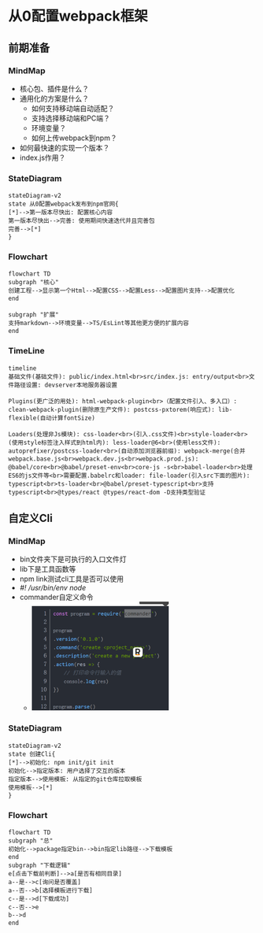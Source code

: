 # 从0配置webpack框架
## 前期准备
### MindMap

- 核心包、插件是什么？
- 通用化的方案是什么？
  - 如何支持移动端自动适配？
  - 支持选择移动端和PC端？
  - 环境变量？
  - 如何上传webpack到npm？
- 如何最快速的实现一个版本？
- index.js作用？



### StateDiagram

```mermaid
stateDiagram-v2
state 从0配置webpack发布到npm官网{
[*]-->第一版本尽快出: 配置核心内容
第一版本尽快出-->完善: 使用期间快速迭代并且完善包
完善-->[*]
}
```

### Flowchart

```mermaid
flowchart TD
subgraph "核心"
创建工程-->显示第一个Html-->配置CSS-->配置Less-->配置图片支持-->配置优化
end

subgraph "扩展"
支持markdown-->环境变量-->TS/EsLint等其他更方便的扩展内容
end
```

### TimeLine

```mermaid
timeline
基础文件(基础文件): public/index.html<br>src/index.js: entry/output<br>文件路径设置: devserver本地服务器设置

Plugins(更广泛的用处): html-webpack-plugin<br>（配置文件引入、多入口）: clean-webpack-plugin(删除原生产文件): postcss-pxtorem(响应式): lib-flexible(自动计算fontSize)

Loaders(处理非Js模块): css-loader<br>(引入.css文件)<br>style-loader<br>(使用style标签注入样式到html内): less-loader@6<br>(使用less文件): autoprefixer/postcss-loader<br>(自动添加浏览器前缀): webpack-merge(合并webpack.base.js<br>webpack.dev.js<br>webpack.prod.js): @babel/core<br>@babel/preset-env<br>core-js -s<br>babel-loader<br>处理ES6的js文件等<br>需要配置.babelrc和loader: file-loader(引入src下面的图片): typescript<br>ts-loader<br>@babel/preset-typescript<br>支持typescript<br>@types/react @types/react-dom -D支持类型验证

```



## 自定义Cli

### MindMap

- bin文件夹下是可执行的入口文件灯
- lib下是工具函数等
- npm link测试cli工具是否可以使用
- *#! /usr/bin/env node*
- commander自定义命令
  - <img src="./assets/image-20240312185344126.png" alt="image-20240312185344126" style="zoom:50%;" />

### StateDiagram

```mermaid
stateDiagram-v2
state 创建Cli{
[*]-->初始化: npm init/git init
初始化-->指定版本: 用户选择了交互的版本
指定版本-->使用模板: 从指定的git仓库拉取模板
使用模板-->[*]
}
```

### Flowchart

```mermaid
flowchart TD
subgraph "总"
初始化-->package指定bin-->bin指定lib路径-->下载模板
end
subgraph "下载逻辑"
e[点击下载前判断]-->a[是否有相同目录]
a--是-->c[询问是否覆盖]
a--否-->b[选择模板进行下载]
c--是-->d[下载成功]
c--否-->e
b-->d
end
```

